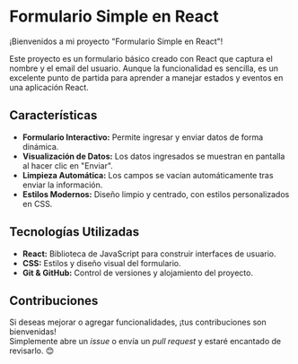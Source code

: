 # Formulario Simple en React

¡Bienvenidos a mi proyecto "Formulario Simple en React"!

Este proyecto es un formulario básico creado con React que captura el nombre y el email del usuario. Aunque la funcionalidad es sencilla, es un excelente punto de partida para aprender a manejar estados y eventos en una aplicación React.

## Características

- **Formulario Interactivo:** Permite ingresar y enviar datos de forma dinámica.
- **Visualización de Datos:** Los datos ingresados se muestran en pantalla al hacer clic en "Enviar".
- **Limpieza Automática:** Los campos se vacían automáticamente tras enviar la información.
- **Estilos Modernos:** Diseño limpio y centrado, con estilos personalizados en CSS.

## Tecnologías Utilizadas

- **React:** Biblioteca de JavaScript para construir interfaces de usuario.
- **CSS:** Estilos y diseño visual del formulario.
- **Git & GitHub:** Control de versiones y alojamiento del proyecto.

## Contribuciones

Si deseas mejorar o agregar funcionalidades, ¡tus contribuciones son bienvenidas!  
Simplemente abre un *issue* o envía un *pull request* y estaré encantado de revisarlo. 😊